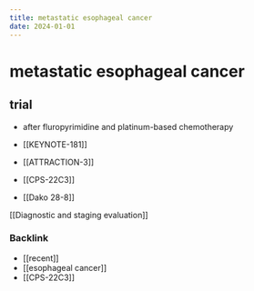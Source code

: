 ```yaml
---
title: metastatic esophageal cancer
date: 2024-01-01
---
```


# metastatic esophageal cancer

## trial

- after fluropyrimidine and platinum-based chemotherapy

- [[KEYNOTE-181]]
- [[ATTRACTION-3]]
- [[CPS-22C3]]
- [[Dako 28-8]]

[[Diagnostic and staging evaluation]]

### Backlink

- [[recent]]
- [[esophageal cancer]]
- [[CPS-22C3]]
